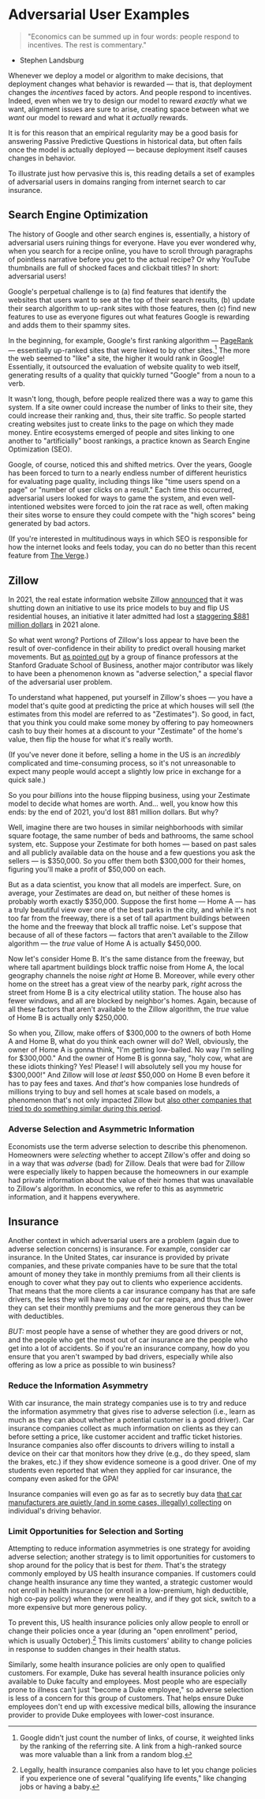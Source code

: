 # Adversarial User Examples

> "Economics can be summed up in four words: people respond to incentives. The rest is commentary."

- Stephen Landsburg

Whenever we deploy a model or algorithm to make decisions, that deployment changes what behavior is rewarded — that is, that deployment changes the *incentives* faced by actors. And people respond to incentives. Indeed, even when we try to design our model to reward *exactly* what we want, alignment issues are sure to arise, creating space between what we *want* our model to reward and what it *actually* rewards.

It is for this reason that an empirical regularity may be a good basis for answering Passive Predictive Questions in historical data, but often fails once the model is actually deployed — because deployment itself causes changes in behavior. 

To illustrate just how pervasive this is, this reading details a set of examples of adversarial users in domains ranging from internet search to car insurance.

## Search Engine Optimization

The history of Google and other search engines is, essentially, a history of adversarial users ruining things for everyone. Have you ever wondered why, when you search for a recipe online, you have to scroll through paragraphs of pointless narrative before you get to the actual recipe? Or why YouTube thumbnails are full of shocked faces and clickbait titles? In short: adversarial users!

Google's perpetual challenge is to (a) find features that identify the websites that users want to see at the top of their search results, (b) update their search algorithm to up-rank sites with those features, then (c) find new features to use as everyone figures out what features Google is rewarding and adds them to their spammy sites.

In the beginning, for example, Google's first ranking algorithm — [PageRank](https://en.wikipedia.org/wiki/PageRank) — essentially up-ranked sites that were linked to by other sites.[^pagerank] The more the web seemed to "like" a site, the higher it would rank in Google! Essentially, it outsourced the evaluation of website quality to web itself, generating results of a quality that quickly turned "Google" from a noun to a verb.

[^pagerank]: Google didn't just count the number of links, of course, it weighted links by the ranking of the referring site. A link from a high-ranked source was more valuable than a link from a random blog.

It wasn't long, though, before people realized there was a way to game this system. If a site owner could increase the number of links to their site, they could increase their ranking and, thus, their site traffic. So people started creating websites just to create links to the page on which they made money. Entire ecosystems emerged of people and sites linking to one another to "artificially" boost rankings, a practice known as Search Engine Optimization (SEO).

Google, of course, noticed this and shifted metrics. Over the years, Google has been forced to turn to a nearly endless number of different heuristics for evaluating page quality, including things like "time users spend on a page" or "number of user clicks on a result." Each time this occurred, adversarial users looked for ways to game the system, and even well-intentioned websites were forced to join the rat race as well, often making their sites worse to ensure they could compete with the "high scores" being generated by bad actors.

(If you're interested in multitudinous ways in which SEO is responsible for how the internet looks and feels today, you can do no better than this recent feature from [The Verge](https://www.theverge.com/features/23931789/seo-search-engine-optimization-experts-google-results).)

## Zillow

In 2021, the real estate information website Zillow [announced](https://www.wsj.com/articles/zillow-quits-home-flipping-business-cites-inability-to-forecast-prices-11635883500?mod=article_inline) that it was shutting down an initiative to use its price models to buy and flip US residential houses, an initiative it later admitted had lost a [staggering \$881 million dollars](https://www.wsj.com/articles/zillows-shuttered-home-flipping-business-lost-881-million-in-2021-11644529656?st=Bo8Ysa&reflink=desktopwebshare_permalink) in 2021 alone.

So what went wrong? Portions of Zillow's loss appear to have been the result of over-confidence in their ability to predict overall housing market movements. But [as pointed out](https://www.gsb.stanford.edu/insights/flip-flop-why-zillows-algorithmic-home-buying-venture-imploded) by a group of finance professors at the Stanford Graduate School of Business, another major contributor was likely to have been a phenomenon known as "adverse selection," a special flavor of the adversarial user problem.

To understand what happened, put yourself in Zillow's shoes — you have a model that's quite good at predicting the price at which houses will sell (the estimates from this model are referred to as "Zestimates"). So good, in fact, that you think you could make some money by offering to pay homeowners cash to buy their homes at a discount to your "Zestimate" of the home's value, then flip the house for what it's really worth.

(If you've never done it before, selling a home in the US is an *incredibly* complicated and time-consuming process, so it's not unreasonable to expect many people would accept a slightly low price in exchange for a quick sale.)

So you pour *billions* into the house flipping business, using your Zestimate model to decide what homes are worth. And... well, you know how this ends: by the end of 2021, you'd lost 881 million dollars. But why?

Well, imagine there are two houses in similar neighborhoods with similar square footage, the same number of beds and bathrooms, the same school system, etc. Suppose your Zestimate for both homes — based on past sales and all publicly available data on the house and a few questions you ask the sellers — is \$350,000. So you offer them both \$300,000 for their homes, figuring you'll make a profit of \$50,000 on each.

But as a data scientist, you know that all models are imperfect. Sure, on average, your Zestimates are dead on, but neither of these homes is probably worth exactly \$350,000. Suppose the first home — Home A — has a truly beautiful view over one of the best parks in the city, and while it's not too far from the freeway, there is a set of tall apartment buildings between the home and the freeway that block all traffic noise. Let's suppose that because of all of these factors — factors that aren't available to the Zillow algorithm — the *true* value of Home A is actually \$450,000.

Now let's consider Home B. It's the same distance from the freeway, but where tall apartment buildings block traffic noise from Home A, the local geography channels the noise *right at* Home B. Moreover, while every other home on the street has a great view of the nearby park, *right* across the street from Home B is a city electrical utility station. The house also has fewer windows, and all are blocked by neighbor's homes. Again, because of all these factors that aren't available to the Zillow algorithm, the *true* value of Home B is actually only \$250,000.

So when you, Zillow, make offers of \$300,000 to the owners of both Home A and Home B, what do you think each owner will do? Well, obviously, the owner of Home A is gonna think, "I'm getting low-balled. No way I'm selling for \$300,000." And the owner of Home B is gonna say, "holy cow, what are these idiots thinking? Yes! Please! I will absolutely sell you my house for \$300,000!" And Zillow will lose *at least* \$50,000 on Home B even before it has to pay fees and taxes. And *that's* how companies lose hundreds of millions trying to buy and sell homes at scale based on models, a phenomenon that's not only impacted Zillow but [also other companies that tried to do something similar during this period](https://papers.ssrn.com/sol3/papers.cfm?abstract_id=3616555).

### Adverse Selection and Asymmetric Information

Economists use the term adverse selection to describe this phenomenon. Homeowners were *selecting* whether to accept Zillow's offer and doing so in a way that was *adverse* (bad) for Zillow. Deals that were bad for Zillow were especially likely to happen because the homeowners in our example had private information about the value of their homes that was unavailable to Zillow's algorithm. In economics, we refer to this as asymmetric information, and it happens everywhere.

## Insurance

Another context in which adversarial users are a problem (again due to adverse selection concerns) is insurance. For example, consider car insurance. In the United States, car insurance is provided by private companies, and these private companies have to be sure that the total amount of money they take in monthly premiums from all their clients is enough to cover what they pay out to clients who experience accidents. That means that the more clients a car insurance company has that are safe drivers, the less they will have to pay out for car repairs, and thus the lower they can set their monthly premiums and the more generous they can be with deductibles.

*BUT:* most people have a sense of whether they are good drivers or not, and the people who get the most out of car insurance are the people who get into a lot of accidents. So if you're an insurance company, how do you ensure that you aren't swamped by bad drivers, especially while also offering as low a price as possible to win business?

### Reduce the Information Asymmetry

With car insurance, the main strategy companies use is to try and reduce the information asymmetry that gives rise to adverse selection (i.e., learn as much as they can about whether a potential customer is a good driver). Car insurance companies collect as much information on clients as they can before setting a price, like customer accident and traffic ticket histories. Insurance companies also offer discounts to drivers willing to install a device on their car that monitors how they drive (e.g., do they speed, slam the brakes, etc.) if they show evidence someone is a good driver. One of my students even reported that when they applied for car insurance, the company even asked for the GPA!

Insurance companies will even go as far as to secretly buy data [that car manufacturers are quietly (and in some cases, illegally) collecting](https://www.nytimes.com/2024/04/23/technology/general-motors-spying-driver-data-consent.html?unlocked_article_code=1.sE4.eFtk.dNaHXEZcJ5rc&smid=url-share) on individual's driving behavior.

### Limit Opportunities for Selection and Sorting

Attempting to reduce information asymmetries is one strategy for avoiding adverse selection; another strategy is to limit opportunities for customers to shop around for the policy that is best for *them*. That's the strategy commonly employed by US health insurance companies. If customers could change health insurance any time they wanted, a strategic customer would not enroll in health insurance (or enroll in a low-premium, high deductible, high co-pay policy) when they were healthy, and if they got sick, switch to a more expensive but more generous policy.

To prevent this, US health insurance policies only allow people to enroll or change their policies once a year (during an "open enrollment" period, which is usually October).[^qualified] This limits customers' ability to change policies in response to sudden changes in their health status.

[^qualified]: Legally, health insurance companies also have to let you change policies if you experience one of several "qualifying life events," like changing jobs or having a baby.

Similarly, some health insurance policies are only open to qualified customers. For example, Duke has several health insurance policies only available to Duke faculty and employees. Most people who are especially prone to illness can't just "become a Duke employee," so adverse selection is less of a concern for this group of customers. That helps ensure Duke employees don't end up with excessive medical bills, allowing the insurance provider to provide Duke employees with lower-cost insurance.










